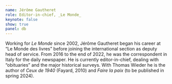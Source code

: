 ```yaml
---
name: Jérôme Gautheret
role: Editor-in-chief, _Le Monde_
keynote: false
show: true
panel: db
---
```


Working for _Le Monde_ since 2002, Jérôme Gautheret began his career at “Le Monde des livres” before joining the international section as deputy head of service. From 2016 to the end of 2022, he was the correspondent in Italy for the daily newspaper. He is currently editor-in-chief, dealing with “obituaries” and the major historical surveys. With Thomas Wieder he is the author of _Ceux de 1940_ (Fayard, 2010) and _Faire la paix_ (to be published in spring 2024).

